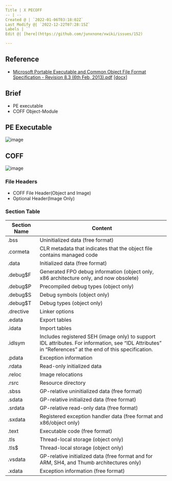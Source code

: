 ```yaml
---
Title | X PECOFF
-- | --
Created @ | `2022-01-06T03:18:02Z`
Last Modify @| `2022-12-22T07:28:15Z`
Labels | ``
Edit @| [here](https://github.com/junxnone/xwiki/issues/152)

---
```

## Reference
- [Microsoft Portable Executable and Common Object File Format Specification - Revision 8.3 (6th Feb, 2013).pdf](https://github.com/tpn/pdfs/blob/master/Microsoft%20Portable%20Executable%20and%20Common%20Object%20File%20Format%20Specification%20-%20Revision%208.3%20(6th%20Feb%2C%202013).pdf)  [[docx]](https://raw.githubusercontent.com/tpn/pdfs/master/Microsoft%20Portable%20Executable%20and%20Common%20Object%20File%20Format%20Specification%20-%20Revision%208.3%20(6th%20Feb%2C%202013).docx)

## Brief
- PE executable
- COFF Object-Module

## PE Executable

![image](https://user-images.githubusercontent.com/2216970/148322865-9ed5b594-e33f-4095-b339-696ebd477653.png)


## COFF

![image](https://user-images.githubusercontent.com/2216970/148322882-02ed8a6b-d4c4-48a1-bb9e-1bae0c26f5b6.png)

### File Headers
- COFF File Header(Object and Image)
- Optional Header(Image Only)

### Section Table


Section Name | Content
-- | --
.bss | Uninitialized data (free format)
.cormeta | CLR metadata that indicates that the object file contains managed code
.data | Initialized data (free format)
.debug$F | Generated FPO debug information (object only, x86 architecture only, and now obsolete)
.debug$P | Precompiled debug types (object only)
.debug$S | Debug symbols (object only)
.debug$T | Debug types (object only)
.drective | Linker options
.edata | Export tables
.idata | Import tables
.idlsym | Includes registered SEH (image only) to support IDL attributes. For information, see “IDL Attributes” in “References” at the end of this specification.
.pdata | Exception information
.rdata | Read-only initialized data
.reloc | Image relocations
.rsrc | Resource directory
.sbss | GP-relative uninitialized data (free format)
.sdata | GP-relative initialized data (free format)
.srdata | GP-relative read-only data (free format)
.sxdata | Registered exception handler data (free format and x86/object only)
.text | Executable code (free format)
.tls | Thread-local storage (object only)
.tls$ | Thread-local storage (object only)
.vsdata | GP-relative initialized data (free format and for ARM, SH4, and Thumb architectures only)
.xdata | Exception information (free format)



